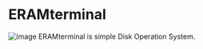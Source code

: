 # ERAMterminal
![image](https://gitlab.com/uploads/-/system/project/avatar/46042715/%D0%9D%D0%BE%D0%B2%D1%8B%D0%B9_%D0%BF%D1%80%D0%BE%D0%B5%D0%BA%D1%82__20_.png?width=48)
ERAMterminal is simple Disk Operation System. 
